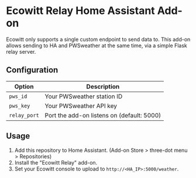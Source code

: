 # Ecowitt Relay Home Assistant Add-on
Ecowitt only supports a single custom endpoint to send data to.  This add-on allows sending to HA and PWSweather at the same time, via a simple Flask relay server.

## Configuration

| Option       | Description                        |
|--------------|------------------------------------|
| `pws_id`     | Your PWSweather station ID         |
| `pws_key`    | Your PWSweather API key            |
| `relay_port` | Port the add-on listens on (default: 5000) |

## Usage

1. Add this repository to Home Assistant.  (Add-on Store > three-dot menu > Repositories)
2. Install the "Ecowitt Relay" add-on.
3. Set your Ecowitt console to upload to `http://<HA_IP>:5000/weather`.